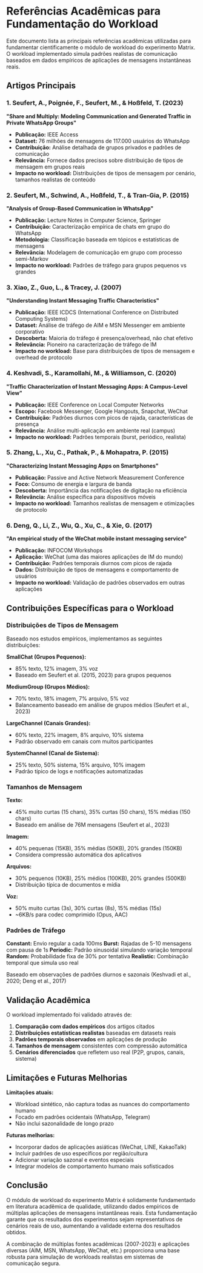 # Referências Acadêmicas para Fundamentação do Workload

Este documento lista as principais referências acadêmicas utilizadas para fundamentar cientificamente o módulo de workload do experimento Matrix. O workload implementado simula padrões realistas de comunicação baseados em dados empíricos de aplicações de mensagens instantâneas reais.

## Artigos Principais

### 1. Seufert, A., Poignée, F., Seufert, M., & Hoßfeld, T. (2023)
**"Share and Multiply: Modeling Communication and Generated Traffic in Private WhatsApp Groups"**
- **Publicação:** IEEE Access
- **Dataset:** 76 milhões de mensagens de 117.000 usuários do WhatsApp
- **Contribuição:** Análise detalhada de grupos privados e padrões de comunicação
- **Relevância:** Fornece dados precisos sobre distribuição de tipos de mensagem em grupos reais
- **Impacto no workload:** Distribuições de tipos de mensagem por cenário, tamanhos realistas de conteúdo

### 2. Seufert, M., Schwind, A., Hoßfeld, T., & Tran-Gia, P. (2015)
**"Analysis of Group-Based Communication in WhatsApp"**
- **Publicação:** Lecture Notes in Computer Science, Springer
- **Contribuição:** Caracterização empírica de chats em grupo do WhatsApp
- **Metodologia:** Classificação baseada em tópicos e estatísticas de mensagens
- **Relevância:** Modelagem de comunicação em grupo com processo semi-Markov
- **Impacto no workload:** Padrões de tráfego para grupos pequenos vs grandes

### 3. Xiao, Z., Guo, L., & Tracey, J. (2007)
**"Understanding Instant Messaging Traffic Characteristics"**
- **Publicação:** IEEE ICDCS (International Conference on Distributed Computing Systems)
- **Dataset:** Análise de tráfego de AIM e MSN Messenger em ambiente corporativo
- **Descoberta:** Maioria do tráfego é presença/overhead, não chat efetivo
- **Relevância:** Pioneiro na caracterização de tráfego de IM
- **Impacto no workload:** Base para distribuições de tipos de mensagem e overhead de protocolo

### 4. Keshvadi, S., Karamollahi, M., & Williamson, C. (2020)
**"Traffic Characterization of Instant Messaging Apps: A Campus-Level View"**
- **Publicação:** IEEE Conference on Local Computer Networks
- **Escopo:** Facebook Messenger, Google Hangouts, Snapchat, WeChat
- **Contribuição:** Padrões diurnos com picos de rajada, características de presença
- **Relevância:** Análise multi-aplicação em ambiente real (campus)
- **Impacto no workload:** Padrões temporais (burst, periódico, realista)

### 5. Zhang, L., Xu, C., Pathak, P., & Mohapatra, P. (2015)
**"Characterizing Instant Messaging Apps on Smartphones"**
- **Publicação:** Passive and Active Network Measurement Conference
- **Foco:** Consumo de energia e largura de banda
- **Descoberta:** Importância das notificações de digitação na eficiência
- **Relevância:** Análise específica para dispositivos móveis
- **Impacto no workload:** Tamanhos realistas de mensagem e otimizações de protocolo

### 6. Deng, Q., Li, Z., Wu, Q., Xu, C., & Xie, G. (2017)
**"An empirical study of the WeChat mobile instant messaging service"**
- **Publicação:** INFOCOM Workshops
- **Aplicação:** WeChat (uma das maiores aplicações de IM do mundo)
- **Contribuição:** Padrões temporais diurnos com picos de rajada
- **Dados:** Distribuição de tipos de mensagens e comportamento de usuários
- **Impacto no workload:** Validação de padrões observados em outras aplicações

## Contribuições Específicas para o Workload

### Distribuições de Tipos de Mensagem

Baseado nos estudos empíricos, implementamos as seguintes distribuições:

**SmallChat (Grupos Pequenos):**
- 85% texto, 12% imagem, 3% voz
- Baseado em Seufert et al. (2015, 2023) para grupos pequenos

**MediumGroup (Grupos Médios):**
- 70% texto, 18% imagem, 7% arquivo, 5% voz
- Balanceamento baseado em análise de grupos médios (Seufert et al., 2023)

**LargeChannel (Canais Grandes):**
- 60% texto, 22% imagem, 8% arquivo, 10% sistema
- Padrão observado em canais com muitos participantes

**SystemChannel (Canal de Sistema):**
- 25% texto, 50% sistema, 15% arquivo, 10% imagem
- Padrão típico de logs e notificações automatizadas

### Tamanhos de Mensagem

**Texto:**
- 45% muito curtas (15 chars), 35% curtas (50 chars), 15% médias (150 chars)
- Baseado em análise de 76M mensagens (Seufert et al., 2023)

**Imagem:**
- 40% pequenas (15KB), 35% médias (50KB), 20% grandes (150KB)
- Considera compressão automática dos aplicativos

**Arquivos:**
- 30% pequenos (10KB), 25% médios (100KB), 20% grandes (500KB)
- Distribuição típica de documentos e mídia

**Voz:**
- 50% muito curtas (3s), 30% curtas (8s), 15% médias (15s)
- ~6KB/s para codec comprimido (Opus, AAC)

### Padrões de Tráfego

**Constant:** Envio regular a cada 100ms
**Burst:** Rajadas de 5-10 mensagens com pausa de 1s
**Periodic:** Padrão sinusoidal simulando variação temporal
**Random:** Probabilidade fixa de 30% por tentativa
**Realistic:** Combinação temporal que simula uso real

Baseado em observações de padrões diurnos e sazonais (Keshvadi et al., 2020; Deng et al., 2017)

## Validação Acadêmica

O workload implementado foi validado através de:

1. **Comparação com dados empíricos** dos artigos citados
2. **Distribuições estatísticas realistas** baseadas em datasets reais
3. **Padrões temporais observados** em aplicações de produção
4. **Tamanhos de mensagem** consistentes com compressão automática
5. **Cenários diferenciados** que refletem uso real (P2P, grupos, canais, sistema)

## Limitações e Futuras Melhorias

**Limitações atuais:**
- Workload sintético, não captura todas as nuances do comportamento humano
- Focado em padrões ocidentais (WhatsApp, Telegram)
- Não inclui sazonalidade de longo prazo

**Futuras melhorias:**
- Incorporar dados de aplicações asiáticas (WeChat, LINE, KakaoTalk)
- Incluir padrões de uso específicos por região/cultura
- Adicionar variação sazonal e eventos especiais
- Integrar modelos de comportamento humano mais sofisticados

## Conclusão

O módulo de workload do experimento Matrix é solidamente fundamentado em literatura acadêmica de qualidade, utilizando dados empíricos de múltiplas aplicações de mensagens instantâneas reais. Esta fundamentação garante que os resultados dos experimentos sejam representativos de cenários reais de uso, aumentando a validade externa dos resultados obtidos.

A combinação de múltiplas fontes acadêmicas (2007-2023) e aplicações diversas (AIM, MSN, WhatsApp, WeChat, etc.) proporciona uma base robusta para simulação de workloads realistas em sistemas de comunicação segura.
